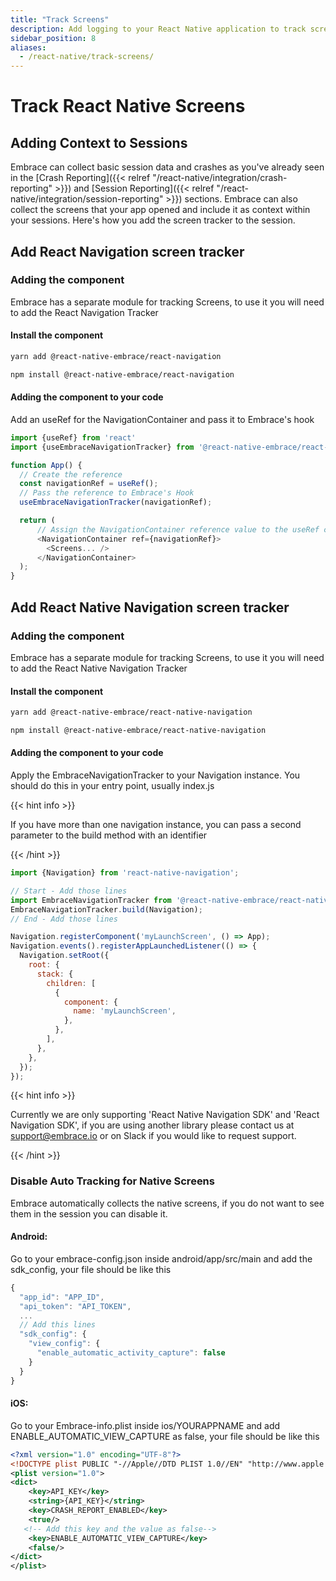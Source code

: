 ```yaml
---
title: "Track Screens"
description: Add logging to your React Native application to track screens using the Embrace SDK
sidebar_position: 8
aliases:
  - /react-native/track-screens/
---
```


# Track React Native Screens
## Adding Context to Sessions

Embrace can collect basic session data and crashes as you've already seen in the [Crash Reporting]({{< relref "/react-native/integration/crash-reporting" >}}) and [Session Reporting]({{< relref "/react-native/integration/session-reporting" >}}) sections.
Embrace can also collect the screens that your app opened and include it as context within your sessions.
Here's how you add the screen tracker to the session.
## Add React Navigation screen tracker
### Adding the component

Embrace has a separate module for tracking Screens, to use it you will need to add the React Navigation Tracker

#### Install the component

```sh
yarn add @react-native-embrace/react-navigation
```

```sh
npm install @react-native-embrace/react-navigation
```

#### Adding the component to your code

Add an useRef for the NavigationContainer and pass it to Embrace's hook

```javascript
import {useRef} from 'react'
import {useEmbraceNavigationTracker} from '@react-native-embrace/react-navigation';

function App() {
  // Create the reference
  const navigationRef = useRef();
  // Pass the reference to Embrace's Hook
  useEmbraceNavigationTracker(navigationRef);

  return (
      // Assign the NavigationContainer reference value to the useRef created
      <NavigationContainer ref={navigationRef}>
        <Screens... />
      </NavigationContainer>
  );
}
```

## Add React Native Navigation screen tracker

### Adding the component

Embrace has a separate module for tracking Screens, to use it you will need to add the React Native Navigation Tracker

#### Install the component

```sh
yarn add @react-native-embrace/react-native-navigation
```

```sh
npm install @react-native-embrace/react-native-navigation
```

#### Adding the component to your code

Apply the EmbraceNavigationTracker to your Navigation instance. You should do this in your entry point, usually index.js

{{< hint info >}}

If you have more than one navigation instance, you can pass a second parameter to the build method with an identifier

{{< /hint >}}

```javascript
import {Navigation} from 'react-native-navigation';

// Start - Add those lines
import EmbraceNavigationTracker from '@react-native-embrace/react-native-navigation'; 
EmbraceNavigationTracker.build(Navigation);
// End - Add those lines

Navigation.registerComponent('myLaunchScreen', () => App);
Navigation.events().registerAppLaunchedListener(() => {
  Navigation.setRoot({
    root: {
      stack: {
        children: [
          {
            component: {
              name: 'myLaunchScreen',
            },
          },
        ],
      },
    },
  });
});
```

{{< hint info >}}

Currently we are only supporting 'React Native Navigation SDK' and 'React Navigation SDK', if you are using another library please contact us at <support@embrace.io> or on Slack if you would like to request support.

{{< /hint >}}

### Disable Auto Tracking for Native Screens

Embrace automatically collects the native screens, if you do not want to see them in the session you can disable it.

#### Android:
Go to your embrace-config.json inside android/app/src/main and add the sdk_config, your file should be like this

```javascript
{
  "app_id": "APP_ID",
  "api_token": "API_TOKEN",
  ...
  // Add this lines
  "sdk_config": {
    "view_config": {
      "enable_automatic_activity_capture": false
    }
  }
}
```

#### iOS:
Go to your Embrace-info.plist inside ios/YOURAPPNAME and add ENABLE_AUTOMATIC_VIEW_CAPTURE as false, your file should be like this

```xml
<?xml version="1.0" encoding="UTF-8"?>
<!DOCTYPE plist PUBLIC "-//Apple//DTD PLIST 1.0//EN" "http://www.apple.com/DTDs/PropertyList-1.0.dtd">
<plist version="1.0">
<dict>
	<key>API_KEY</key>
	<string>{API_KEY}</string>
	<key>CRASH_REPORT_ENABLED</key>
	<true/>
   <!-- Add this key and the value as false-->
	<key>ENABLE_AUTOMATIC_VIEW_CAPTURE</key>
	<false/>
</dict>
</plist>

```